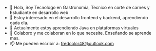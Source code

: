- 👋 Hola, Soy Tecnologo en Gastronomia, Tecnico en corte de carnes y Estudiante en desarrollo web
- 👀 Estoy interesado en el desarrollo frontend y backend, aprendiendo cada dia.
- 🌱 Actualmente estoy aprendiendo Java en plataformas virtuales
- 💞️ Colaboro y me colaboran en lo que necesite. Enseñando se aprende mas.
- 📫 Me pueden escribir a: fredcolor48@outlook.com

<!---
yoma75/yoma75 is a ✨ special ✨ repository because its `README.md` (this file) appears on your GitHub profile.
You can click the Preview link to take a look at your changes.
--->
